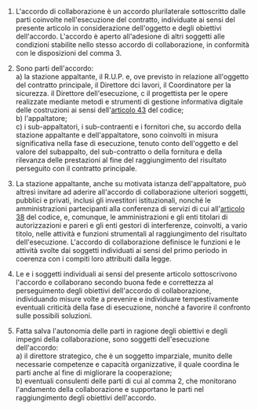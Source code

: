 1. L'accordo di collaborazione è un accordo plurilaterale sottoscritto dalle parti coinvolte nell'esecuzione del contratto, individuate ai sensi del presente articolo in considerazione dell'oggetto e degli obiettivi dell'accordo. L'accordo è aperto all'adesione di altri soggetti alle condizioni stabilite nello stesso accordo di collaborazione, in conformità con le disposizioni del comma 3.

2. Sono parti dell'accordo:<br>a) la stazione appaltante, il R.U.P. e, ove previsto in relazione all'oggetto del contratto principale, il Direttore dci lavori, il Coordinatore per la sicurezza. il Direttore dell'esecuzione, c il progettista per le opere realizzate mediante metodi e strumenti di gestione informativa digitale delle costruzioni ai sensi dell'[articolo 43](/articolo-43/2) del codice;<br>b) l'appaltatore;<br>c) i sub-appaltatori, i sub-contraenti e i fornitori che, su accordo della stazione appaltante e dell'appaltatore, sono coinvolti in misura significativa nella fase di esecuzione, tenuto conto dell'oggetto e del valore del subappalto, del sub-contratto o della fornitura e della rilevanza delle prestazioni al fine del raggiungimento del risultato perseguito con il contratto principale.

3. La stazione appaltante, anche su motivata istanza dell'appaltatore, può altresì invitare ad aderire all'accordo di collaborazione ulteriori soggetti, pubblici e privati, inclusi gli investitori istituzionali, nonché le amministrazioni partecipanti alla conferenza di servizi di cui all'[articolo 38](/articolo-38/2) del codice, e, comunque, le amministrazioni e gli enti titolari di autorizzazioni e pareri e gli enti gestori di interferenze, coinvolti, a vario titolo, nelle attività e funzioni strumentali al raggiungimento del risultato dell'esecuzione. L'accordo di collaborazione definisce le funzioni e le attività svolte dai soggetti individuati ai sensi del primo periodo in coerenza con i compiti loro attribuiti dalla legge.

4. Le e i soggetti individuali ai sensi del presente articolo sottoscrivono l'accordo e collaborano secondo buona fede e correttezza al perseguimento degli obiettivi dell'accordo di collaborazione, individuando misure volte a prevenire e individuare tempestivamente eventuali criticità della fase di esecuzione, nonché a favorire il confronto sulle possibili soluzioni.

5. Fatta salva l'autonomia delle parti in ragione degli obiettivi e degli impegni della collaborazione, sono soggetti dell'esecuzione dell'accordo:<br>a) il direttore strategico, che è un soggetto imparziale, munito delle necessarie competenze e capacità organizzative, il quale coordina le parti anche al fine di migliorare la cooperazione;<br>b) eventuali consulenti delle parti di cui al comma 2, che monitorano l'andamento della collaborazione e supportano le parti nel raggiungimento degli obiettivi dell'accordo.